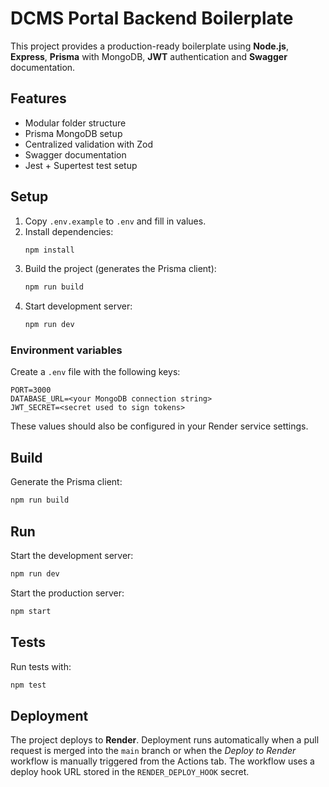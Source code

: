 # DCMS Portal Backend Boilerplate

This project provides a production-ready boilerplate using **Node.js**, **Express**, **Prisma** with MongoDB, **JWT** authentication and **Swagger** documentation.

## Features
- Modular folder structure
- Prisma MongoDB setup
- Centralized validation with Zod
- Swagger documentation
- Jest + Supertest test setup

## Setup

1. Copy `.env.example` to `.env` and fill in values.
2. Install dependencies:
   ```bash
   npm install
   ```
3. Build the project (generates the Prisma client):
   ```bash
   npm run build
   ```
4. Start development server:
   ```bash
   npm run dev
   ```

### Environment variables

Create a `.env` file with the following keys:

```
PORT=3000
DATABASE_URL=<your MongoDB connection string>
JWT_SECRET=<secret used to sign tokens>
```

These values should also be configured in your Render service settings.

## Build

Generate the Prisma client:
```bash
npm run build
```

## Run

Start the development server:
```bash
npm run dev
```

Start the production server:
```bash
npm start
```

## Tests

Run tests with:
```bash
npm test
```

## Deployment

The project deploys to **Render**. Deployment runs automatically when a pull
request is merged into the `main` branch or when the *Deploy to Render* workflow
is manually triggered from the Actions tab. The workflow uses a deploy hook URL
stored in the `RENDER_DEPLOY_HOOK` secret.


